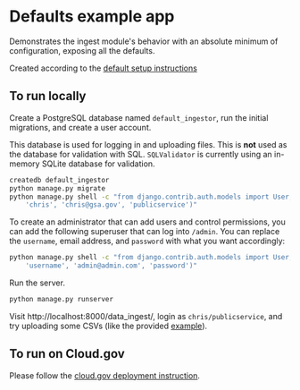 
# Defaults example app

Demonstrates the ingest module's behavior with an absolute
minimum of configuration, exposing all the defaults.

Created according to the [default setup instructions](../../docs/default.md)

## To run locally

Create a PostgreSQL database named `default_ingestor`,
run the initial migrations, and create a user account.

This database is used for logging in and uploading files.  This is **not** used as the database for validation with SQL.  `SQLValidator` is currently using an in-memory SQLite database for validation.
```bash
createdb default_ingestor
python manage.py migrate
python manage.py shell -c "from django.contrib.auth.models import User; User.objects.create_user(
    'chris', 'chris@gsa.gov', 'publicservice')"
```

To create an administrator that can add users and control permissions, you can add the following superuser that can log into `/admin`.  You can replace the `username`, email address, and `password` with what you want accordingly:
```bash
python manage.py shell -c "from django.contrib.auth.models import User; User.objects.create_superuser(
    'username', 'admin@admin.com', 'password')"
```

Run the server.
```bash
python manage.py runserver
```

Visit http://localhost:8000/data_ingest/, login as `chris/publicservice`, and try uploading
some CSVs (like the provided [example](staff.csv)).

## To run on Cloud.gov

Please follow the [cloud.gov deployment instruction](../cloud.gov.md).
